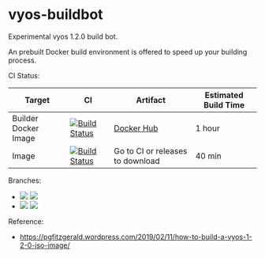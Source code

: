 # vyos-buildbot

Experimental vyos 1.2.0 build bot. 

An prebuilt Docker build environment is offered to speed up your building process.

CI Status:

| Target               | CI                                                                                                                                                                                                                               | Artifact                                                                                     | Estimated Build Time | 
|----------------------|----------------------------------------------------------------------------------------------------------------------------------------------------------------------------------------------------------------------------------|----------------------------------------------------------------------------------------------| --- |
| Builder Docker Image | [![Build Status](https://dev.azure.com/nekomimiswitch/VyOS/_apis/build/status/VyOS-builder%20Docker%20image?branchName=master)](https://dev.azure.com/nekomimiswitch/VyOS/_build/latest?definitionId=47&branchName=master) | [Docker Hub](https://hub.docker.com/r/jamesits/vyos-builder) | 1 hour |
| Image                | [![Build Status](https://dev.azure.com/nekomimiswitch/VyOS/_apis/build/status/VyOS?branchName=master)](https://dev.azure.com/nekomimiswitch/VyOS/_build/latest?definitionId=48&branchName=master)                                | Go to CI or releases to download | 40 min |

Branches:

* [![](https://images.microbadger.com/badges/version/jamesits/vyos-builder:crux.svg)](https://microbadger.com/images/jamesits/vyos-builder:crux "Get your own version badge on microbadger.com") [![](https://images.microbadger.com/badges/image/jamesits/vyos-builder:crux.svg)](https://microbadger.com/images/jamesits/vyos-builder:crux "Get your own image badge on microbadger.com")
* [![](https://images.microbadger.com/badges/version/jamesits/vyos-builder:current.svg)](https://microbadger.com/images/jamesits/vyos-builder:current "Get your own version badge on microbadger.com") [![](https://images.microbadger.com/badges/image/jamesits/vyos-builder:current.svg)](https://microbadger.com/images/jamesits/vyos-builder:current "Get your own image badge on microbadger.com")

Reference: 
* https://pgfitzgerald.wordpress.com/2019/02/11/how-to-build-a-vyos-1-2-0-iso-image/
